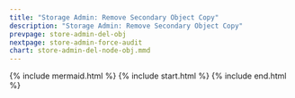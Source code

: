 ```yaml
---
title: "Storage Admin: Remove Secondary Object Copy"
description: "Storage Admin: Remove Secondary Object Copy"
prevpage: store-admin-del-obj
nextpage: store-admin-force-audit
chart: store-admin-del-node-obj.mmd
---
```


{% include mermaid.html %}
{% include start.html %}
{% include end.html %}
